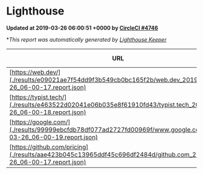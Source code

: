 
# Lighthouse

**Updated at 2019-03-26 06:00:51 +0000 by [CircleCI #4746](https://circleci.com/gh/ItinerisLtd/lighthouse-keeper-example/4746)**

**This report was automatically generated by [Lighthouse Keeper](https://github.com/itinerisltd/lighthouse-keeper)*

| URL | Performance | Accessibility | Best Practices | SEO | PWA | Updated At |
| --- | --- | --- | --- | --- | --- | --- |
| [https://web.dev/](./results/e09021ae7f54dd9f3b549cb0bc165f2b/web.dev_2019-03-26_06-00-17.report.json) | 0.95 | 0.93 | 0.93 | 0.96 | 1 | 2019-03-26T06:00:17.987Z |
| [https://typist.tech/](./results/e463522d02041e06b035e8f61910fd43/typist.tech_2019-03-26_06-00-18.report.json) | 1 |  |  |  |  | 2019-03-26T06:00:18.924Z |
| [https://google.com/](./results/99999ebcfdb78df077ad2727fd00969f/www.google.com_2019-03-26_06-00-19.report.json) | 0.94 | 0.71 | 0.93 | 0.82 | 0.58 | 2019-03-26T06:00:19.072Z |
| [https://github.com/pricing](./results/aae423b045c13965ddf45c696df2484d/github.com_2019-03-26_06-00-17.report.json) | 0.87 | 0.89 | 0.93 | 0.9 | 0.58 | 2019-03-26T06:00:17.434Z |
